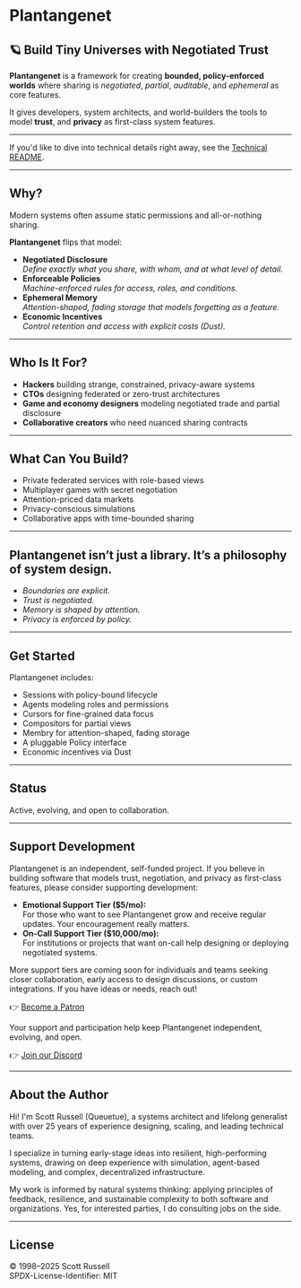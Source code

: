 # Plantangenet

## 🪐 Build Tiny Universes with Negotiated Trust

**Plantangenet** is a framework for creating **bounded, policy-enforced worlds** where sharing is *negotiated*, *partial*, *auditable*, and *ephemeral* as core features.

It gives developers, system architects, and world-builders the tools to model **trust**, and **privacy** as first-class system features.

---

If you'd like to dive into technical details right away, see the [Technical README](README-TECHNICAL.md).

---

## Why?

Modern systems often assume static permissions and all-or-nothing sharing.

**Plantangenet** flips that model:

- **Negotiated Disclosure**  
  *Define exactly what you share, with whom, and at what level of detail.*
- **Enforceable Policies**  
  *Machine-enforced rules for access, roles, and conditions.*
- **Ephemeral Memory**  
  *Attention-shaped, fading storage that models forgetting as a feature.*
- **Economic Incentives**  
  *Control retention and access with explicit costs (Dust).*

---

## Who Is It For?

- **Hackers** building strange, constrained, privacy-aware systems
- **CTOs** designing federated or zero-trust architectures
- **Game and economy designers** modeling negotiated trade and partial disclosure
- **Collaborative creators** who need nuanced sharing contracts

---

## What Can You Build?

- Private federated services with role-based views
- Multiplayer games with secret negotiation
- Attention-priced data markets
- Privacy-conscious simulations
- Collaborative apps with time-bounded sharing

---

## Plantangenet isn’t just a library. It’s a philosophy of system design.

- *Boundaries are explicit.*
- *Trust is negotiated.*
- *Memory is shaped by attention.*
- *Privacy is enforced by policy.*

---

## Get Started

Plantangenet includes:

- Sessions with policy-bound lifecycle
- Agents modeling roles and permissions
- Cursors for fine-grained data focus
- Compositors for partial views
- Membry for attention-shaped, fading storage
- A pluggable Policy interface
- Economic incentives via Dust

---

## Status

Active, evolving, and open to collaboration.

---

## Support Development

Plantangenet is an independent, self-funded project. If you believe in building software that models trust, negotiation, and privacy as first-class features, please consider supporting development:

- **Emotional Support Tier ($5/mo):**  
  For those who want to see Plantangenet grow and receive regular updates. Your encouragement really matters.
- **On-Call Support Tier ($10,000/mo):**  
  For institutions or projects that want on-call help designing or deploying negotiated systems.

More support tiers are coming soon for individuals and teams seeking closer collaboration, early access to design discussions, or custom integrations. If you have ideas or needs, reach out!

👉 [Become a Patron](https://www.patreon.com/c/plantangenet)

Your support and participation help keep Plantangenet independent, evolving, and open.

👉 [Join our Discord](https://discord.gg/jKE4uN2RJc)

---

## About the Author

Hi! I'm Scott Russell (Queuetue), a systems architect and lifelong generalist with over 25 years of experience designing, scaling, and leading technical teams.

I specialize in turning early-stage ideas into resilient, high-performing systems, drawing on deep experience with simulation, agent-based modeling, and complex, decentralized infrastructure.

My work is informed by natural systems thinking: applying principles of feedback, resilience, and sustainable complexity to both software and organizations. Yes, for interested parties, I do consulting jobs on the side.

---

## License

© 1998–2025 Scott Russell  
SPDX-License-Identifier: MIT
